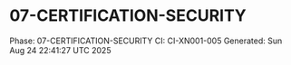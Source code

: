 # 07-CERTIFICATION-SECURITY
Phase: 07-CERTIFICATION-SECURITY
CI: CI-XN001-005
Generated: Sun Aug 24 22:41:27 UTC 2025
